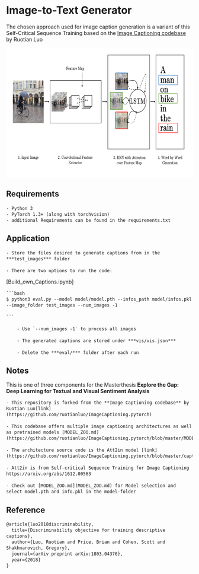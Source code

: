 # Image-to-Text Generator

The chosen approach used for image caption generation is a variant of this Self-Critical Sequence Training based on the [Image Captioning codebase](https://github.com/ruotianluo/ImageCaptioning.pytorch) by Ruotian Luo


<img src="show_attend_and_tell_2.png" width="900px" height="350px"/>



## Requirements
    - Python 3
    - PyTorch 1.3+ (along with torchvision)
    - additional Requirements can be found in the requirements.txt


## Application

    - Store the files desired to generate captions from in the ***test_images*** folder

    - There are two options to run the code: 

  [Build_own_Captions.ipynb]
    
    ```bash
    $ python3 eval.py --model model/model.pth --infos_path model/infos.pkl --image_folder test_images --num_images -1

    ```
    
        - Use `--num_images -1` to process all images

        - The generated captions are stored under ***vis/vis.json*** 

        - Delete the ***eval/*** folder after each run

## Notes

This is one of three components for the Masterthesis **Explore the Gap: Deep Learning for Textual and Visual Sentiment Analysis**

    - This repository is forked from the **Image Captioning codebase** by Ruotian Luo[link](https://github.com/ruotianluo/ImageCaptioning.pytorch) 

    - This codebase offers multiple image captioning architectures as well as pretrained models [MODEL_ZOO.md](https://github.com/ruotianluo/ImageCaptioning.pytorch/blob/master/MODEL_ZOO.md)

    - The architecture source code is the Att2in model [link](https://github.com/ruotianluo/ImageCaptioning.pytorch/blob/master/captioning/models/AttModel.py)

    - Att2in is from Self-critical Sequence Training for Image Captioning https://arxiv.org/abs/1612.00563

    - Check out [MODEL_ZOO.md](MODEL_ZOO.md) for Model selection and select model.pth and info.pkl in the model-folder


## Reference

```
@article{luo2018discriminability,
  title={Discriminability objective for training descriptive captions},
  author={Luo, Ruotian and Price, Brian and Cohen, Scott and Shakhnarovich, Gregory},
  journal={arXiv preprint arXiv:1803.04376},
  year={2018}
}
```
